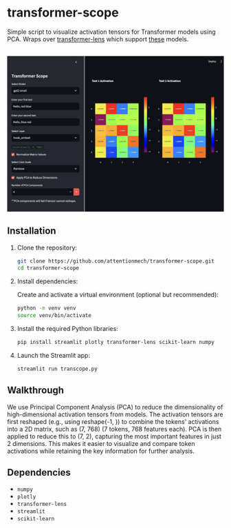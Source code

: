 # transformer-scope

Simple script to visualize activation tensors for Transformer models using PCA. Wraps over [transformer-lens](https://github.com/TransformerLensOrg/TransformerLens) which support [these](https://transformerlensorg.github.io/TransformerLens/generated/model_properties_table.html) models.

<br>

<img src="assets/compare.png"/>
<br>


## Installation

1. Clone the repository:

   ```bash
   git clone https://github.com/attentionmech/transformer-scope.git
   cd transformer-scope
   ```

2. Install dependencies:

   Create and activate a virtual environment (optional but recommended):

   ```bash
   python -m venv venv
   source venv/bin/activate
   ```

3. Install the required Python libraries:

   ```bash
   pip install streamlit plotly transformer-lens scikit-learn numpy
   ```

4. Launch the Streamlit app:

   ```bash
   streamlit run transcope.py
   ```

## Walkthrough

We use Principal Component Analysis (PCA) to reduce the dimensionality of high-dimensional activation tensors from models. The activation tensors are first reshaped (e.g., using reshape(-1, <last dimension size>)) to combine the tokens' activations into a 2D matrix, such as (7, 768) (7 tokens, 768 features each). PCA is then applied to reduce this to (7, 2), capturing the most important features in just 2 dimensions. This makes it easier to visualize and compare token activations while retaining the key information for further analysis.


## Dependencies

- `numpy`
- `plotly`
- `transformer-lens`
- `streamlit`
- `scikit-learn`
